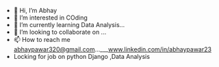 - 👋 Hi, I’m Abhay 
- 👀 I’m interested in COding
- 🌱 I’m currently learning Data Analysis...
- 💞️ I’m looking to collaborate on ...
- 📫 How to reach me abhaypawar320@gmail.com...___www.linkedin.com/in/abhaypawar23
- Locking for job on python Django ,Data Analysis

<!---
ABHAY-23/ABHAY-23 is a ✨ special ✨ repository because its `README.md` (this file) appears on your GitHub profile.
You can click the Preview link to take a look at your changes.
--->

